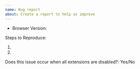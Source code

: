 ```yaml
---
name: Bug report
about: Create a report to help us improve
---
```


<!-- Please search existing issues to avoid creating duplicates. -->

<!-- Use Help > Report Issue to prefill these. -->
- Browser Version:

Steps to Reproduce:

1.
2.

<!-- Launch with `code --disable-extensions` to check. -->
Does this issue occur when all extensions are disabled?: Yes/No
